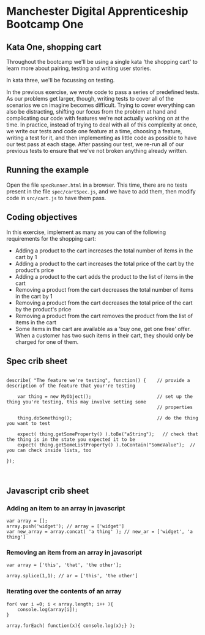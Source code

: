 # Manchester Digital Apprenticeship Bootcamp One

## Kata One, shopping cart 

Throughout the bootcamp we'll be using a single kata 'the shopping cart' to learn more about pairing, testing and 
writing user stories. 
 
In kata three, we'll be focussing on testing.

In the previous exercise, we wrote code to pass a series of predefined tests. As our problems get larger, though, writing
tests to cover all of the scenarios we cn imagine becomes difficult. Trying to cover everything can also be distracting, 
shifting our focus from the problem at hand and complicating our code with features we're not actually working on at 
the time. In practice, instead of trying to deal with all of this complexity at once, we write our tests and code one feature
at a time, choosing a feature, writing a test for it, and then implementing as little code as possible to have our test
pass at each stage. After passing our test, we re-run all of our previous tests to ensure that we've not broken anything
already written.


## Running the example

Open the file `specRunner.html` in a browser. This time, there are no tests present in the file `spec/cartSpec.js`, and 
we have to add them, then modify code in `src/cart.js` to have them pass. 

## Coding objectives

In this exercise, implement as many as you can of the following requirements for the shopping cart:

 * Adding a product to the cart increases the total number of items in the cart by 1
 * Adding a product to the cart increases the total price of the cart by the product's price
 * Adding a product to the cart adds the product to the list of items in the cart
 * Removing a product from the cart decreases the total number of items in the cart by 1
 * Removing a product from the cart decreases the total price of the cart by the product's price
 * Removing a product from the cart removes the product from the list of items in the cart
 * Some items in the cart are available as a 'buy one, get one free' offer. When a customer has two such items in their cart, 
   they should only be charged for one of them.

## Spec crib sheet

```

describe( "The feature we're testing", function() {    // provide a description of the feature that your're testing

    var thing = new MyObject();                        // set up the thing you're testing, this may involve setting some
                                                       // properties
    
    thing.doSomething();                               // do the thing you want to test
    
    expect( thing.getSomeProperty() ).toBe("aString");   // check that the thing is in the state you expected it to be
    expect( thing.getSomeListProperty() ).toContain("SomeValue");  // you can check inside lists, too
    
});



```


## Javascript crib sheet

### Adding an item to an array in javascript

```
var array = [];
array.push('widget'); // array = ['widget']
var new_array = array.concat( 'a thing' ); // new_ar = ['widget', 'a thing']
```

### Removing an item from an array in javascript

```
var array = ['this', 'that', 'the other'];

array.splice(1,1); // ar = ['this', 'the other']
```

### Iterating over the contents of an array

```
for( var i =0; i < array.length; i++ ){
	console.log(array[i]);
}
```

```
array.forEach( function(x){ console.log(x);} );
```